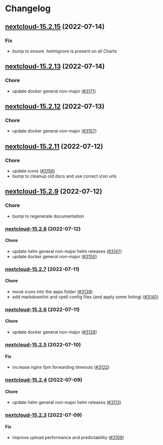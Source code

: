 # Changelog


## [nextcloud-15.2.15](https://github.com/truecharts/apps/compare/nextcloud-15.2.13...nextcloud-15.2.15) (2022-07-14)

### Fix

- bump to ensure .helmignore is present on all Charts



## [nextcloud-15.2.13](https://github.com/truecharts/apps/compare/nextcloud-15.2.12...nextcloud-15.2.13) (2022-07-14)

### Chore

- update docker general non-major ([#3171](https://github.com/truecharts/apps/issues/3171))



## [nextcloud-15.2.12](https://github.com/truecharts/apps/compare/nextcloud-15.2.11...nextcloud-15.2.12) (2022-07-13)

### Chore

- update docker general non-major ([#3157](https://github.com/truecharts/apps/issues/3157))



## [nextcloud-15.2.11](https://github.com/truecharts/apps/compare/nextcloud-15.2.9...nextcloud-15.2.11) (2022-07-12)

### Chore

- update icons ([#3156](https://github.com/truecharts/apps/issues/3156))
- bump to cleanup old docs and use correct icon urls



## [nextcloud-15.2.9](https://github.com/truecharts/apps/compare/nextcloud-15.2.8...nextcloud-15.2.9) (2022-07-12)

### Chore

- bump to regenerate documentation



<a name="nextcloud-15.2.8"></a>
### [nextcloud-15.2.8](https://github.com/truecharts/apps/compare/nextcloud-15.2.7...nextcloud-15.2.8) (2022-07-12)

#### Chore

* update helm general non-major helm releases ([#3147](https://github.com/truecharts/apps/issues/3147))
* update docker general non-major ([#3150](https://github.com/truecharts/apps/issues/3150))



<a name="nextcloud-15.2.7"></a>
### [nextcloud-15.2.7](https://github.com/truecharts/apps/compare/nextcloud-15.2.6...nextcloud-15.2.7) (2022-07-11)

#### Chore

* move icons into the apps folder ([#3139](https://github.com/truecharts/apps/issues/3139))
* add markdownlint and cpell config files (and apply some linting) ([#3140](https://github.com/truecharts/apps/issues/3140))



<a name="nextcloud-15.2.6"></a>
### [nextcloud-15.2.6](https://github.com/truecharts/apps/compare/nextcloud-15.2.5...nextcloud-15.2.6) (2022-07-11)

#### Chore

* update docker general non-major ([#3128](https://github.com/truecharts/apps/issues/3128))



<a name="nextcloud-15.2.5"></a>
### [nextcloud-15.2.5](https://github.com/truecharts/apps/compare/nextcloud-15.2.4...nextcloud-15.2.5) (2022-07-10)

#### Fix

* increase nginx fpm forwarding timeouts ([#3122](https://github.com/truecharts/apps/issues/3122))



<a name="nextcloud-15.2.4"></a>
### [nextcloud-15.2.4](https://github.com/truecharts/apps/compare/nextcloud-15.2.3...nextcloud-15.2.4) (2022-07-09)

#### Chore

* update helm general non-major helm releases ([#3113](https://github.com/truecharts/apps/issues/3113))



<a name="nextcloud-15.2.3"></a>
### [nextcloud-15.2.3](https://github.com/truecharts/apps/compare/nextcloud-15.2.2...nextcloud-15.2.3) (2022-07-09)

#### Fix

* improve upload performance and predictability ([#3109](https://github.com/truecharts/apps/issues/3109))


